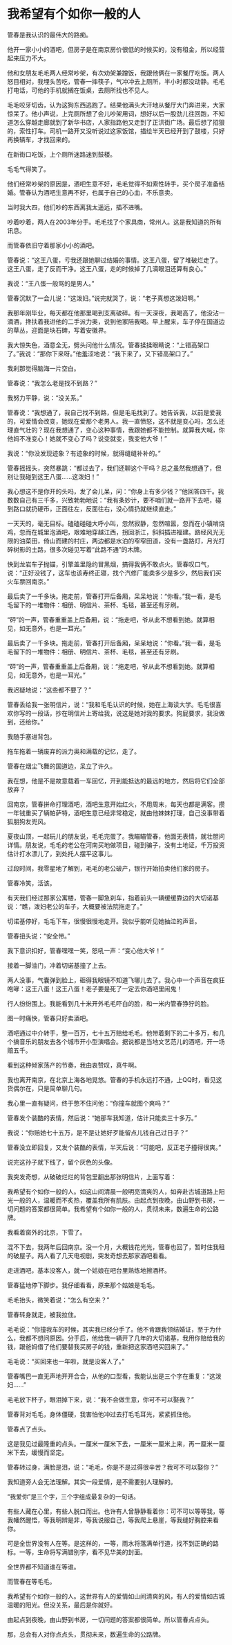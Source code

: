 # 我希望有个如你一般的人

管春是我认识的最伟大的路痴。

他开一家小小的酒吧，但房子是在南京房价很低的时候买的，没有租金，所以经营起来压力不大。

他和女朋友毛毛两人经常吵架，有次劝架兼蹭饭，我跟他俩在一家餐厅吃饭。两人怒目相对，我埋头苦吃，管春一摔筷子，气冲冲去上厕所，半小时都没动静。毛毛打电话，可他的手机就搁在饭桌，去厕所找也不见人。

毛毛咬牙切齿，认为这狗东西逃跑了。结果他满头大汗地从餐厅大门奔进来，大家惊呆了。他小声说，上完厕所想了会儿吵架用词，想好以后一股劲儿往回跑，不知道怎么穿越走廊就到了新华书店，人家指路他又走到了正洪街广场。最后想了招狠的，索性打车。司机一路开又没听说过这家饭馆，描绘半天已经开到了鼓楼，只好再换辆车，才找回来的。

在新街口吃饭，上个厕所迷路迷到鼓楼。

毛毛气得笑了。

他们经常吵架的原因是，酒吧生意不好，毛毛觉得不如索性转手，买个房子准备结婚。管春认为酒吧生意再不好，也属于自己的心血，不乐意卖。

当时我大四，他们吵的东西离我太遥远，插不进嘴。

吵着吵着，两人在2003年分手。毛毛找了个家具商，常州人。这是我知道的所有讯息。

而管春依旧守着那家小小的酒吧。

管春说：“这王八蛋，亏我还跟她聊过结婚的事情。这王八蛋，留了堆破烂走了。这王八蛋，走了反而干净。这王八蛋，走的时候掉了几滴眼泪还算有良心。”

我说：“王八蛋一般骂的是男人。”

管春沉默了一会儿说：“这泼妇。”说完就哭了，说：“老子真想这泼妇啊。”

我那年刚毕业，每天都在他那里喝到支离破碎。有一天深夜，我喝高了，他没沾一滴酒，搀扶着我进他的二手派力奥，说到他家陪我喝。早上醒来，车子停在国道边的草丛，迎面是块石碑，写着安徽界。

我大惊失色，酒意全无，劈头问他什么情况。管春揉揉眼睛说：“上错高架口了。”我说：“那你下来呀。”他羞涩地说：“我下来了，又下错高架口了。”

我刹那觉得脑海一片空白。

管春说：“我怎么老是找不到路？”

我努力平静，说：“没关系。”

管春说：“我想通了，我自己找不到路，但是毛毛找到了。她告诉我，以前是爱我的，可爱情会改变，她现在爱那个老男人。我一直愤怒，这不就是变心吗，怎么还理直气壮的？现在我想通了，变心这种事情，我跟她都不能控制。就算我大喊，你他妈不准变心！她就不变心了吗？说变就变，我变他大爷！”

我说：“你没发现迹象？有迹象的时候，就得缝缝补补的。”

管春摇摇头，突然暴跳：“都过去了，我们还聊这个干吗？总之虽然我想通了，但别让我碰到这王八蛋……这泼妇！”

我心想这不是你开的头吗，发了会儿呆，问：“你身上有多少钱？”他回答四千。我数数自己有三千多，兴致勃勃地说：“我有条妙计，要不咱们就一路开下去吧，碰到路口就扔硬币，正面往左，反面往右，没心情扔就继续直走。”

一天天的，毫无目标。磕磕碰碰大呼小叫，忽然寂静，忽然喧嚣，忽而在小镇啃烧鸡，忽而在城里泡酒吧，艰难地穿越江西，拐回浙江，斜斜插进福建。路经风光无限的油菜田，倚山而建的村庄，两边都是水泊的窄窄田道，没有一盏路灯，月光打碎树影的土路，很多次碰见写着“此路不通”的木牌。

快到龙岩车子抛锚，引擎盖里隐约冒黑烟，搞得我俩不敢点火。管春叹口气，说：“正好没钱了，这车也该寿终正寝，找个汽修厂能卖多少是多少，然后我们买火车票回南京。”

最后卖了一千多块。拖走前，管春打开后备厢，呆呆地说：“你看。”我一看，是毛毛留下的一堆物件：相册、明信片、茶杯、毛毯，甚至还有牙刷。

“砰”的一声，管春重重盖上后备厢，说：“拖走吧，爷从此不想看到她。就算相见，如无意外，也是一耳光。”

最后卖了一千多块。拖走前，管春打开后备厢，呆呆地说：“你看。”我一看，是毛毛留下的一堆物件：相册、明信片、茶杯、毛毯，甚至还有牙刷。

“砰”的一声，管春重重盖上后备厢，说：“拖走吧，爷从此不想看到她。就算相见，如无意外，也是一耳光。”

我迟疑地说：“这些都不要了？”

管春丢给我一张明信片，说：“我和毛毛认识的时候，她在上海读大学。毛毛很喜欢你写的一段话，抄在明信片上寄给我，说这是她对我的要求。狗屁要求，我没做到，还给你。”

我随手塞进背包。

拖车拖着一辆废弃的派力奥和满载的记忆，走了。

管春在烟尘飞舞的国道边，呆立了许久。

我在想，他是不是故意载着一车回忆，开到能抵达的最远的地方，然后将它们全部放弃？

回南京，管春拼命打理酒吧，酒吧生意开始红火，不用周末，每天也都是满客。攒一年钱重买了辆帕萨特，酒吧生意已经非常稳定，就由他妹妹打理，自己没事带着狐朋狗友兜风。

夏夜山顶，一起玩儿的朋友说，毛毛完蛋了。我瞄瞄管春，他面无表情，就壮胆问详情。朋友说，毛毛的老公在河南买地做项目，碰到骗子，没有土地证，千万投资估计打水漂儿了，到处托人摆平这事儿。

过段时间，我零星地了解到，毛毛的老公破产，银行开始拍卖他们家的房子。

管春冷笑，活该。

有天我们经过那家公寓楼，管春一脚急刹车，指着前头一辆缓缓靠边的大切诺基说：“瞧，泼妇老公的车子，大概要被法院拖走了。”

切诺基停好，毛毛下车，很慢很慢地走开。我似乎能听见她抽泣的声音。

管春扭头说：“安全带。”

我下意识扣好，管春嘿嘿一笑，怒吼一声：“变心他大爷！”

接着一脚油门，冲着切诺基撞了上去。

两人没事，气囊弹到脸上，砸得我眼镜不知道飞哪儿去了。我心中一个声音在疯狂咆哮：这王八蛋！这王八蛋！老子要是死了一定去你酒吧里闹鬼！

行人纷纷围上。我能看到几十米开外毛毛吓白的脸，和一米内管春狰狞的脸。

图一时痛快，管春只好卖酒吧。

酒吧通过中介转手，整一百万，七十五万赔给毛毛。他带着剩下的二十多万，和几个搞音乐的朋友去各个城市开小型演唱会。据说都是当地文艺范儿的酒吧，开一场赔五千。

看到这种倾家荡产的节奏，我由衷赞叹，真牛啊。

我也离开南京，在北京上海各地晃悠。管春的手机永远打不通，上QQ时，看见这货偶尔在，只是简单聊几句。

我心里一直有疑问，终于憋不住问他：“你撞车就图个爽吗？”

管春发个装酷的表情，然后说：“她那车我知道，估计只能卖三十多万。”

我说：“你赔她七十五万，是不是让她好歹能留点儿钱自己过日子？”

管春没立即回复，又发个装酷的表情，半天后说：“可能吧，反正老子撞得很爽。”

说完这孙子就下线了，留个灰色的头像。

我突发奇想，从破破烂烂的背包里翻出那张明信片，上面写着：

我希望有个如你一般的人。如这山间清晨一般明亮清爽的人，如奔赴古城道路上阳光一般的人，温暖而不炙热，覆盖我所有肌肤。由起点到夜晚，由山野到书房，一切问题的答案都很简单。我希望有个如你一般的人，贯彻未来，数遍生命的公路牌。

我看着窗外的北京，下雪了。

混不下去，我两年后回南京。没一个月，大概钱花光光，管春也回了，暂时住我租的破屋子。两人看了几天电视剧，突发奇想去那家酒吧看看。

走进酒吧，基本没客人，就一个姑娘在吧台里熟练地擦酒杯。

管春猛地停下脚步。我仔细看看，原来那个姑娘是毛毛。

毛毛抬头，微笑着说：“怎么有空来？”

管春转身就走，被我拉住。

毛毛说：“你撞我车的时候，其实我已经分手了。他不肯跟我领结婚证，至于为什么，我都不想问原因。分手后，他给我一辆开了几年的大切诺基，我用你赔给我的钱，跟爸妈借了他们要替我买房子的钱，重新把这家酒吧买回来了。”

毛毛说：“买回来也一年啦，就是没客人了。”

管春嘴巴一直无声地开开合合，从他的口型看，我能认出是三个字在重复：“这泼妇……”

毛毛放下杯子，眼泪掉下来，说：“我不会做生意，你可不可以娶我？”

管春背对毛毛，身体僵硬，我害怕他冲过去打毛毛耳光，紧紧抓住他。

管春点了点头。

这是我见过最隆重的点头。一厘米一厘米下去，一厘米一厘米上来，再一厘米一厘米下去，缓慢而坚定。

管春转过身，满脸是泪，说：“毛毛，你是不是过得很辛苦？我可不可以娶你？”

我知道旁人会无法理解。其实一段爱情，是不需要别人理解的。

“我爱你”是三个字，三个字组成最复杂的一句话。

有些人藏在心里，有些人脱口而出。也许有人曾静静看着你：可不可以等等我，等我幡然醒悟，等我明辨是非，等我说服自己，等我爬上悬崖，等我缝好胸腔来看你。

可是全世界没有人在等。是这样的，一等，雨水将落满单行道，找不到正确的路标。一等，生命将写满错别字，看不见华美的封面。

全世界都不知道谁在等谁。

而管春在等毛毛。

我希望有个如你一般的人。这世界有人的爱情如山间清爽的风，有人的爱情如古城温暖的阳光。但没关系，最后是你就好。

由起点到夜晚，由山野到书房，一切问题的答案都很简单。所以管春点点头。

那，总会有人对你点点头，贯彻未来，数遍生命的公路牌。


